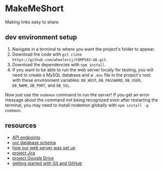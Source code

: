 # MakeMeShort

Making links easy to share.

## dev environment setup

1. Navigate in a terminal to where you want the project's folder to appear.
2. Download the code with `git clone https://github.com/wheelercj/COMP583-G6.git`.
3. Download the dependencies with `npm install`.
4. If you want to be able to run the web server locally for testing, you will need to create a MySQL database and a `.env` file in the project's root with these environment variables: `DB_HOST`, `DB_PASSWORD`, `DB_USER`, `DB_NAME`, `DB_PORT`, and `DB_SSL`. 

Now just use the `nodemon` command to run the server! If you get an error message about the command not being recognized even after restarting the terminal, you may need to install nodemon globally with `npm install -g nodemon`.

## resources

* [API endpoints](https://github.com/wheelercj/COMP583-G6/blob/main/docs/routes.md)
* [our database schema](https://github.com/wheelercj/COMP583-G6/blob/main/docs/schema.sql)
* [how our web server was set up](https://github.com/wheelercj/COMP583-G6/blob/main/docs/server-setup.md)
* [project Jira](https://mooshi.atlassian.net/jira/software/projects/CG/boards/1)
* [project Google Drive](https://drive.google.com/drive/folders/1WSS3t4vA2GgMH0W6S3wUn9kD_YjLJNu4?usp=sharing)
* [getting started with Git and GitHub](https://wheelercj.github.io/notes/pages/20210907144216.html)
